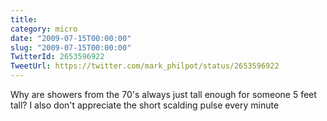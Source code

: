 ```yaml
---
title: 
category: micro
date: "2009-07-15T00:00:00"
slug: "2009-07-15T00:00:00"
TwitterId: 2653596922
TweetUrl: https://twitter.com/mark_philpot/status/2653596922
---
```


Why are showers from the 70's always just tall enough for someone 5 feet tall? I
also don't appreciate the short scalding pulse every minute
